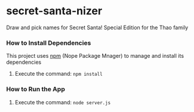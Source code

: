 # secret-santa-nizer
Draw and pick names for Secret Santa! Special Edition for the Thao family

### How to Install Dependencies
This project uses [npm](https://www.npmjs.com/) (Nope Package Mnager) to manage and install its dependencies
1) Execute the command: `npm install`

### How to Run the App
1) Execute the command: `node server.js`
